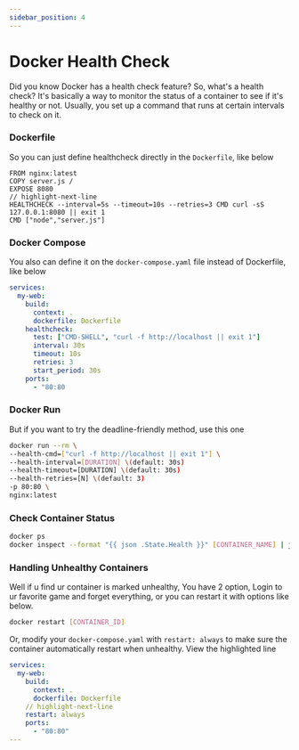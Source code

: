 ```yaml
---
sidebar_position: 4
---
```


# Docker Health Check

Did you know Docker has a health check feature? So, what's a health check? It's basically a way to monitor the status of a container to see if it's healthy or not. Usually, you set up a command that runs at certain intervals to check on it.


### Dockerfile

So you can just define healthcheck directly in the `Dockerfile`, like below

```docker title='Dockerfile'
FROM nginx:latest
COPY server.js /
EXPOSE 8080
// highlight-next-line
HEALTHCHECK --interval=5s --timeout=10s --retries=3 CMD curl -sS 127.0.0.1:8080 || exit 1
CMD ["node","server.js"]
```

### Docker Compose

You also can define it on the `docker-compose.yaml` file instead of Dockerfile, like below

```yaml title='docker-compose.yaml'
services:
  my-web:
    build:
      context: .
      dockerfile: Dockerfile
    healthcheck:
      test: ["CMD-SHELL", "curl -f http://localhost || exit 1"]
      interval: 30s
      timeout: 10s
      retries: 3
      start_period: 30s
    ports:
      - "80:80
```

### Docker Run

But if you want to try the deadline-friendly method, use this one

```sh
docker run --rm \
--health-cmd=["curl -f http://localhost || exit 1"] \
--health-interval=[DURATION] \(default: 30s)
--health-timeout=[DURATION] \(default: 30s)
--health-retries=[N] \(default: 3)
-p 80:80 \
nginx:latest
```
### Check Container Status

```bash
docker ps 
docker inspect --format "{{ json .State.Health }}" [CONTAINER_NAME] | jq .
```

### Handling Unhealthy Containers

Well if u find ur container is marked unhealthy, You have 2 option, Login to ur favorite game and forget everything, or you can restart it with options like below.

```bash
docker restart [CONTAINER_ID]
```

Or, modify your `docker-compose.yaml` with `restart: always` to make sure the container automatically restart when unhealthy. View the highlighted line

```yaml title='docker-compose.yaml'
services:
  my-web:
    build:
      context: .
      dockerfile: Dockerfile
    // highlight-next-line
    restart: always
    ports:
      - "80:80"
---